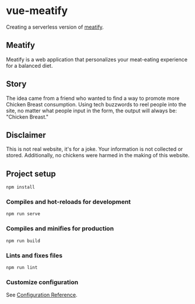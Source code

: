 # vue-meatify
Creating a serverless version of [meatify](https://github.com/yilverdeja/meatify).

## Meatify
Meatify is a web application that personalizes your meat-eating experience for a balanced diet.

## Story
The idea came from a friend who wanted to find a way to promote more Chicken Breast consumption. Using tech buzzwords to reel people into the site, no matter what people input in the form, the output will always be: "Chicken Breast."

## Disclaimer
This is not  real website, it's for a joke. Your information is not collected or stored. Additionally, no chickens were harmed in the making of this website.

## Project setup
```
npm install
```

### Compiles and hot-reloads for development
```
npm run serve
```

### Compiles and minifies for production
```
npm run build
```

### Lints and fixes files
```
npm run lint
```

### Customize configuration
See [Configuration Reference](https://cli.vuejs.org/config/).
